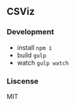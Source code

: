 CSViz
-----------

### Development

* install `npm i`
* build `gulp`
* watch `gulp watch`

### Liscense
MIT
